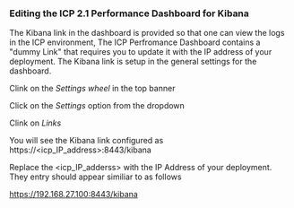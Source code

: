 ### Editing the ICP 2.1 Performance Dashboard for Kibana
The Kibana link in the dashboard is provided so that one can view the logs in the ICP environment, The ICP Perfromance Dashboard
contains a "dummy Link" that requires you to update it with the IP address of your deployment. The Kibana link is setup in the general settings for the dashboard.

Clink on the *Settings wheel* in the top banner

Click on the *Settings* option from the dropdown

Clink on *Links*

You will see the Kibana link configured as https://<icp_IP_address>:8443/kibana 

Replace the <icp_IP_adderss> with the IP Address of your deployment. They entry should appear similiar to as follows

https://192.168.27.100:8443/kibana
